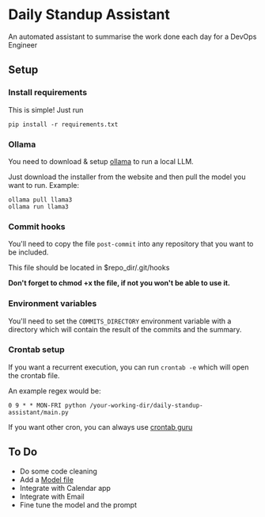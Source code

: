 # Daily Standup Assistant

An automated assistant to summarise the work done each day for a DevOps Engineer

## Setup

### Install requirements

This is simple! Just run

```
pip install -r requirements.txt
```

### Ollama

You need to download & setup [ollama](https://ollama.com/) to run a local LLM.

Just download the installer from the website and then pull the model you want to run. Example:

```
ollama pull llama3
ollama run llama3
```

### Commit hooks

You'll need to copy the file `post-commit` into any repository that you want to be included. 

This file should be located in $repo_dir/.git/hooks

**Don't forget to chmod +x the file, if not you won't be able to use it.**

### Environment variables

You'll need to set the `COMMITS_DIRECTORY` environment variable with a directory which will contain the result of the commits and the summary.


### Crontab setup

If you want a recurrent execution, you can run `crontab -e` which will open the crontab file.

An example regex would be:

```
0 9 * * MON-FRI python /your-working-dir/daily-standup-assistant/main.py
```

If you want other cron, you can always use [crontab guru](https://crontab.guru/) 

## To Do
* Do some code cleaning
* Add a [Model file](https://github.com/ollama/ollama/blob/main/docs/modelfile.md)
* Integrate with Calendar app
* Integrate with Email
* Fine tune the model and the prompt